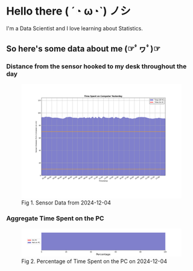 
# Hello there ( ´◔ ω◔`) ノシ

I'm a Data Scientist and I love learning about Statistics.

## So here's some data about me (☞ﾟヮﾟ)☞


### Distance from the sensor hooked to my desk throughout the day
<figure>
  <picture>
    <source media="(prefers-color-scheme: dark)" srcset="Pi/readme/graphs/lineplot/dark-plot-2024-12-04.png">
    <source media="(prefers-color-scheme: light)" srcset="Pi/readme/graphs/lineplot/light-plot-2024-12-04.png">
    <img alt="Shows a black logo in light color mode and a white one in dark color mode." src="Pi/readme/graphs/lineplot/light-plot-2024-12-04.png">
  </picture>
  <figcaption>Fig 1. Sensor Data from 2024-12-04</figcaption>
</figure>



### Aggregate Time Spent on the PC
<figure>
  <picture>
    <source media="(prefers-color-scheme: dark)" srcset="Pi/readme/graphs/barplot/dark-plot-2024-12-04.png">
    <source media="(prefers-color-scheme: light)" srcset="Pi/readme/graphs/barplot/light-plot-2024-12-04.png">
    <img alt="Shows a black logo in light color mode and a white one in dark color mode." src="Pi/readme/graphs/barplot/light-plot-2024-12-04.png">
  </picture>
  <figcaption>Fig 2. Percentage of Time Spent on the PC on 2024-12-04</figcaption>
</figure>

